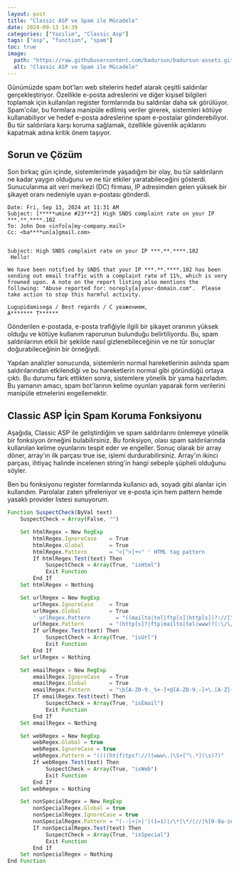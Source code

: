 ```yaml
---
layout: post
title: "Classic ASP ve Spam ile Mücadele"
date: 2024-09-13 14:39
categories: ["Yazılım", "Classic Asp"]
tags: ["asp", "function", "spam"]
toc: true
image:
  path: "https://raw.githubusercontent.com/badursun/badursun-assets.github.io/refs/heads/main/img/classic-asp-ve-spam-ile-mucade.jpg"
  alt: "Classic ASP ve Spam ile Mücadele"
---
```


Günümüzde spam bot'ları web sitelerini hedef alarak çeşitli saldırılar gerçekleştiriyor. Özellikle e-posta adreslerini ve diğer kişisel bilgileri toplamak için kullanılan register formlarında bu saldırılar daha sık görülüyor. Spam'cılar, bu formlara manipüle edilmiş veriler girerek, sistemleri kötüye kullanabiliyor ve hedef e-posta adreslerine spam e-postalar gönderebiliyor. Bu tür saldırılara karşı koruma sağlamak, özellikle güvenlik açıklarını kapatmak adına kritik önem taşıyor.

## Sorun ve Çözüm
Son birkaç gün içinde, sistemlerimde yaşadığım bir olay, bu tür saldırıların ne kadar yaygın olduğunu ve ne tür etkiler yaratabileceğini gösterdi. Sunucularıma ait veri merkezi (DC) firması, IP adresimden gelen yüksek bir şikayet oranı nedeniyle uyarı e-postası gönderdi. 

    Date: Fri, Sep 13, 2024 at 11:31 AM
    Subject: [*****umine #23***2] High SNDS complaint rate on your IP ***.**.****.102
    To: John Doe <info[a]my-company.mail>
    Cc: <ba****un[a]gmail.com>


    Subject: High SNDS complaint rate on your IP ***.**.****.102
     Hello!

    We have been notified by SNDS that your IP ***.**.****.102 has been sending out email traffic with a complaint rate of 11%, which is very frowned upon. A note on the report listing also mentions the following: "Abuse reported for: noreply[a]your-domain.com".  Please take action to stop this harmful activity.

    Lugupidamisega / Best regards / С уважением,
    A******* T******

Gönderilen e-postada, e-posta trafiğiyle ilgili bir şikayet oranının yüksek olduğu ve kötüye kullanım raporunun bulunduğu belirtiliyordu. Bu, spam saldırılarının etkili bir şekilde nasıl gizlenebileceğinin ve ne tür sonuçlar doğurabileceğinin bir örneğiydi.

Yapılan analizler sonucunda, sistemlerin normal hareketlerinin aslında spam saldırılarından etkilendiği ve bu hareketlerin normal gibi göründüğü ortaya çıktı. Bu durumu fark ettikten sonra, sistemlere yönelik bir yama hazırladım. Bu yamanın amacı, spam bot'larının kelime oyunları yaparak form verilerini manipüle etmelerini engellemektir.

## Classic ASP İçin Spam Koruma Fonksiyonu
Aşağıda, Classic ASP ile geliştirdiğim ve spam saldırılarını önlemeye yönelik bir fonksiyon örneğini bulabilirsiniz. Bu fonksiyon, olası spam saldırılarında kullanılan kelime oyunlarını tespit eder ve engeller. Sonuç olarak bir array döner, array'ın ilk parçası true ise, işlemi durdurabilirsiniz. Array'ın ikinci parçası, ihtiyaç halinde incelenen string'in hangi sebeple şüpheli olduğunu söyler.

Ben bu fonksiyonu register formlarında kullanıcı adı, soyadı gibi alanlar için kullandım. Parolalar zaten şifreleniyor ve e-posta için hem pattern hemde yasaklı provider listesi sunuyorum. 


```javascript
Function SuspectCheck(ByVal text)
    SuspectCheck = Array(False, "")

    Set htmlRegex = New RegExp
        htmlRegex.IgnoreCase    = True
        htmlRegex.Global        = True
        htmlRegex.Pattern       = "<[^>]+>" ' HTML tag pattern
        If htmlRegex.Test(text) Then 
            SuspectCheck = Array(True, "isHtml")
            Exit Function
        End If
    Set htmlRegex = Nothing

    Set urlRegex = New RegExp
        urlRegex.IgnoreCase     = True
        urlRegex.Global         = True
        ' urlRegex.Pattern        = "((mailto|tel|ftp[s]|http[s])?://[^\s]+)" ' Web URL pattern
        urlRegex.Pattern        = "(http[s]?|ftp|mailto|tel|www)?(:\/\/)?[a-zA-Z0-9\-]+\.[a-zA-Z]{2,}([\/\?\=].*)?"
        If urlRegex.Test(text) Then 
            SuspectCheck = Array(True, "isUrl")
            Exit Function
        End If
    Set urlRegex = Nothing

    Set emailRegex = New RegExp
        emailRegex.IgnoreCase   = True
        emailRegex.Global       = True
        emailRegex.Pattern      = "\b[A-Z0-9._%+-]+@[A-Z0-9.-]+\.[A-Z]{2,}\b" ' E-posta pattern (case insensitive)
        If emailRegex.Test(text) Then 
            SuspectCheck = Array(True, "isEmail")
            Exit Function
        End If
    Set emailRegex = Nothing

    Set webRegex = New RegExp 
        webRegex.Global = true
        webRegex.IgnoreCase = true
        webRegex.Pattern = "((((ht|f)tps?://)|www\.)\S+[^\.*](\s)?)"
        If webRegex.Test(text) Then 
            SuspectCheck = Array(True, "isWeb")
            Exit Function
        End If
    Set webRegex = Nothing

    Set nonSpecialRegex = New RegExp 
        nonSpecialRegex.Global = true
        nonSpecialRegex.IgnoreCase = true
        nonSpecialRegex.Pattern = "(--|<|>|'|(1=1)|/\*|\*/|//|%[0-9a-zA-Z]{2}|&#[0-9a-zA-Z]{2,3};?|(src|\(|\)|prompt|onerror|img|iframe)|((""+.*(script)+.*""+){1}))"
        If nonSpecialRegex.Test(text) Then 
            SuspectCheck = Array(True, "isSpecial")
            Exit Function
        End If
    Set nonSpecialRegex = Nothing
End Function
```

